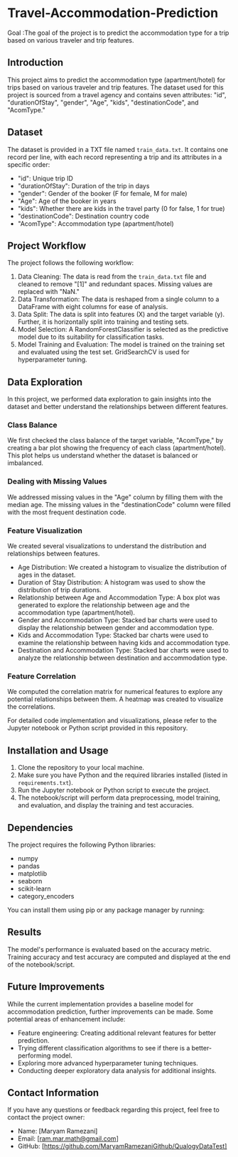 # Travel-Accommodation-Prediction



Goal :The goal of the project is to predict the accommodation type for a trip based on various traveler and trip features.


## Introduction
This project aims to predict the accommodation type (apartment/hotel) for trips based on various traveler and trip features. The dataset used for this project is sourced from a travel agency and contains seven attributes: "id", "durationOfStay", "gender", "Age", "kids", "destinationCode", and "AcomType."

## Dataset
The dataset is provided in a TXT file named `train_data.txt`. It contains one record per line, with each record representing a trip and its attributes in a specific order:
- "id": Unique trip ID
- "durationOfStay": Duration of the trip in days
- "gender": Gender of the booker (F for female, M for male)
- "Age": Age of the booker in years
- "kids": Whether there are kids in the travel party (0 for false, 1 for true)
- "destinationCode": Destination country code
- "AcomType": Accommodation type (apartment/hotel)

## Project Workflow
The project follows the following workflow:
1. Data Cleaning: The data is read from the `train_data.txt` file and cleaned to remove "[1]" and redundant spaces. Missing values are replaced with "NaN."
2. Data Transformation: The data is reshaped from a single column to a DataFrame with eight columns for ease of analysis.
3. Data Split: The data is split into features (X) and the target variable (y). Further, it is horizontally split into training and testing sets.
4. Model Selection: A RandomForestClassifier is selected as the predictive model due to its suitability for classification tasks.
5. Model Training and Evaluation: The model is trained on the training set and evaluated using the test set. GridSearchCV is used for hyperparameter tuning.

## Data Exploration
In this project, we performed data exploration to gain insights into the dataset and better understand the relationships between different features.

### Class Balance
We first checked the class balance of the target variable, "AcomType," by creating a bar plot showing the frequency of each class (apartment/hotel). This plot helps us understand whether the dataset is balanced or imbalanced.

### Dealing with Missing Values
We addressed missing values in the "Age" column by filling them with the median age. The missing values in the "destinationCode" column were filled with the most frequent destination code.

### Feature Visualization
We created several visualizations to understand the distribution and relationships between features.

- Age Distribution: We created a histogram to visualize the distribution of ages in the dataset.
- Duration of Stay Distribution: A histogram was used to show the distribution of trip durations.
- Relationship between Age and Accommodation Type: A box plot was generated to explore the relationship between age and the accommodation type (apartment/hotel).
- Gender and Accommodation Type: Stacked bar charts were used to display the relationship between gender and accommodation type.
- Kids and Accommodation Type: Stacked bar charts were used to examine the relationship between having kids and accommodation type.
- Destination and Accommodation Type: Stacked bar charts were used to analyze the relationship between destination and accommodation type.

### Feature Correlation
We computed the correlation matrix for numerical features to explore any potential relationships between them. A heatmap was created to visualize the correlations.

For detailed code implementation and visualizations, please refer to the Jupyter notebook or Python script provided in this repository.

## Installation and Usage
1. Clone the repository to your local machine.
2. Make sure you have Python and the required libraries installed (listed in `requirements.txt`).
3. Run the Jupyter notebook or Python script to execute the project.
4. The notebook/script will perform data preprocessing, model training, and evaluation, and display the training and test accuracies.

## Dependencies
The project requires the following Python libraries:
- numpy
- pandas
- matplotlib
- seaborn
- scikit-learn
- category_encoders

You can install them using pip or any package manager by running:

## Results
The model's performance is evaluated based on the accuracy metric. Training accuracy and test accuracy are computed and displayed at the end of the notebook/script.

## Future Improvements
While the current implementation provides a baseline model for accommodation prediction, further improvements can be made. Some potential areas of enhancement include:
- Feature engineering: Creating additional relevant features for better prediction.
- Trying different classification algorithms to see if there is a better-performing model.
- Exploring more advanced hyperparameter tuning techniques.
- Conducting deeper exploratory data analysis for additional insights.

## Contact Information
If you have any questions or feedback regarding this project, feel free to contact the project owner:
- Name: [Maryam Ramezani]
- Email: [ram.mar.math@gmail.com]
- GitHub: [https://github.com/MaryamRamezaniGithub/QualogyDataTest]

